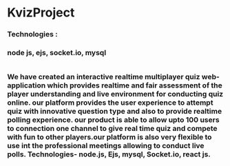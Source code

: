 # KvizProject
<h3>Technologies :<h3> <div>node js, ejs, socket.io, mysql<div><br>
  <p>
We have created an interactive realtime multiplayer quiz web-application which provides realtime and fair assessment of the player understanding and live environment for conducting quiz online. our platform provides the user experience to attempt quiz with innovative question type and also to provide realtime polling experience. our product is able to allow upto 100 users to connection one channel to give real time quiz and compete with fun to other players.our platform is also very flexible to use int the professional meetings allowing to conduct live polls. Technologies- node.js, Ejs, mysql, Socket.io, react js.
  </p>
